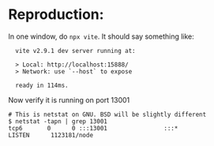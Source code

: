 
# Reproduction:

In one window, do `npx vite`. It should say something like:
```
  vite v2.9.1 dev server running at:

  > Local: http://localhost:15888/
  > Network: use `--host` to expose

  ready in 114ms.
```

Now verify it is running on port 13001                  
```
# This is netstat on GNU. BSD will be slightly different
$ netstat -tapn | grep 13001
tcp6       0      0 :::13001                :::*                    LISTEN      1123181/node
```

